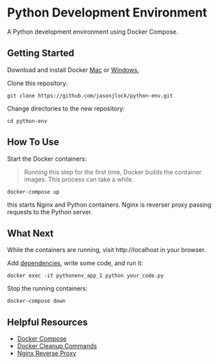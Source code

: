# Python Development Environment

A Python development environment using Docker Compose.

## Getting Started

Download and install Docker [Mac](https://www.docker.com/docker-mac) or [Windows.](https://www.docker.com/docker-windows)

Clone this repository:

```
git clone https://github.com/jasonjlock/python-env.git
```

Change directories to the new repository:

```
cd python-env
```

## How To Use

Start the Docker containers:

> Running this step for the first time, Docker builds the container images.
> This process can take a while.

```
docker-compose up
```

this starts Nginx and Python containers. Nginx is reverser proxy
passing requests to the Python server.

## What Next

While the containers are running, visit http://localhost in your browser.

Add [dependencies](https://pip.readthedocs.io/en/1.1/requirements.html), write some code, and run it:
```
docker exec -it pythonenv_app_1 python your_code.py
```

Stop the running containers:
```
docker-compose down
```

## Helpful Resources

* [Docker Compose](https://docs.docker.com/compose/reference/)
* [Docker Cleanup Commands](https://www.digitalocean.com/community/tutorials/how-to-remove-docker-images-containers-and-volumes)
* [Nginx Reverse Proxy](https://www.nginx.com/resources/admin-guide/reverse-proxy/)

